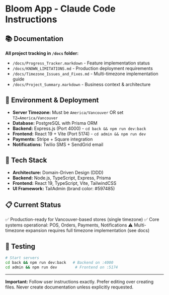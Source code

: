 # Bloom App - Claude Code Instructions

## 📚 Documentation
**All project tracking in `/docs` folder:**
- `/docs/Progress_Tracker.markdown` - Feature implementation status
- `/docs/KNOWN_LIMITATIONS.md` - Production deployment requirements
- `/docs/Timezone_Issues_and_Fixes.md` - Multi-timezone implementation guide
- `/docs/Project_Summary.markdown` - Business context & architecture

## 🔧 Environment & Deployment
- **Server Timezone:** Must be `America/Vancouver` OR set `TZ=America/Vancouver`
- **Database:** PostgreSQL with Prisma ORM
- **Backend:** Express.js (Port 4000) - `cd back && npm run dev:back`
- **Frontend:** React 19 + Vite (Port 5174) - `cd admin && npm run dev`
- **Payments:** Stripe + Square integration
- **Notifications:** Twilio SMS + SendGrid email

## 🎯 Tech Stack
- **Architecture:** Domain-Driven Design (DDD)
- **Backend:** Node.js, TypeScript, Express, Prisma
- **Frontend:** React 19, TypeScript, Vite, TailwindCSS
- **UI Framework:** TailAdmin (brand color: #597485)

## 📋 Current Status
✅ Production-ready for Vancouver-based stores (single timezone)
✅ Core systems operational: POS, Orders, Payments, Notifications
⚠️ Multi-timezone expansion requires full timezone implementation (see docs)

## 🧪 Testing
```bash
# Start servers
cd back && npm run dev:back   # Backend on :4000
cd admin && npm run dev        # Frontend on :5174
```

---

**Important:** Follow user instructions exactly. Prefer editing over creating files. Never create documentation unless explicitly requested.
